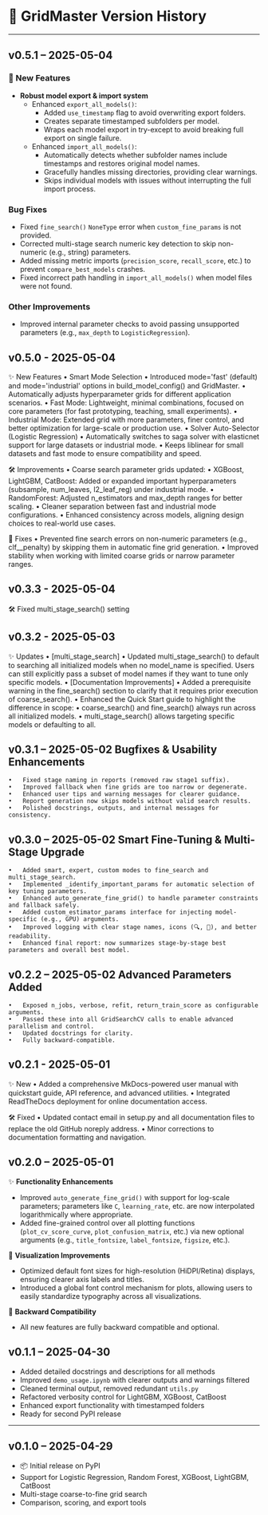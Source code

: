 # 📘 GridMaster Version History

---
## v0.5.1 – 2025-05-04

### 🚀 New Features
- **Robust model export & import system**
  - Enhanced `export_all_models()`:
    - Added `use_timestamp` flag to avoid overwriting export folders.
    - Creates separate timestamped subfolders per model.
    - Wraps each model export in try-except to avoid breaking full export on single failure.
  - Enhanced `import_all_models()`:
    - Automatically detects whether subfolder names include timestamps and restores original model names.
    - Gracefully handles missing directories, providing clear warnings.
    - Skips individual models with issues without interrupting the full import process.

### Bug Fixes
- Fixed `fine_search()` `NoneType` error when `custom_fine_params` is not provided.
- Corrected multi-stage search numeric key detection to skip non-numeric (e.g., string) parameters.
- Added missing metric imports (`precision_score`, `recall_score`, etc.) to prevent `compare_best_models` crashes.
- Fixed incorrect path handling in `import_all_models()` when model files were not found.

### Other Improvements
- Improved internal parameter checks to avoid passing unsupported parameters (e.g., `max_depth` to `LogisticRegression`).

## v0.5.0 - 2025-05-04
✨ New Features
	•	Smart Mode Selection
	•	Introduced mode='fast' (default) and mode='industrial' options in build_model_config() and GridMaster.
	•	Automatically adjusts hyperparameter grids for different application scenarios.
	•	Fast Mode: Lightweight, minimal combinations, focused on core parameters (for fast prototyping, teaching, small experiments).
	•	Industrial Mode: Extended grid with more parameters, finer control, and better optimization for large-scale or production use.
	•	Solver Auto-Selector (Logistic Regression)
	•	Automatically switches to saga solver with elasticnet support for large datasets or industrial mode.
	•	Keeps liblinear for small datasets and fast mode to ensure compatibility and speed.


🛠 Improvements
	•	Coarse search parameter grids updated:
	•	XGBoost, LightGBM, CatBoost: Added or expanded important hyperparameters (subsample, num_leaves, l2_leaf_reg) under industrial mode.
	•	RandomForest: Adjusted n_estimators and max_depth ranges for better scaling.
	•	Cleaner separation between fast and industrial mode configurations.
	•	Enhanced consistency across models, aligning design choices to real-world use cases.


🐛 Fixes
	•	Prevented fine search errors on non-numeric parameters (e.g., clf__penalty) by skipping them in automatic fine grid generation.
	•	Improved stability when working with limited coarse grids or narrow parameter ranges.


## v0.3.3 - 2025-05-04
🛠 Fixed multi_stage_search() setting

## v0.3.2 - 2025-05-03
✨ Updates
	•	[multi_stage_search]
	•	Updated multi_stage_search() to default to searching all initialized models when no model_name is specified.
		Users can still explicitly pass a subset of model names if they want to tune only specific models.
	•	[Documentation Improvements]
	•	Added a prerequisite warning in the fine_search() section to clarify that it requires prior execution of coarse_search().
	•	Enhanced the Quick Start guide to highlight the difference in scope:
	•	coarse_search() and fine_search() always run across all initialized models.
	•	multi_stage_search() allows targeting specific models or defaulting to all.

## v0.3.1 – 2025-05-02 Bugfixes & Usability Enhancements
	•	Fixed stage naming in reports (removed raw stage1 suffix).
	•	Improved fallback when fine grids are too narrow or degenerate.
	•	Enhanced user tips and warning messages for clearer guidance.
	•	Report generation now skips models without valid search results.
	•	Polished docstrings, outputs, and internal messages for consistency.

## v0.3.0 – 2025-05-02 Smart Fine-Tuning & Multi-Stage Upgrade
	•	Added smart, expert, custom modes to fine_search and multi_stage_search.
	•	Implemented _identify_important_params for automatic selection of key tuning parameters.
	•	Enhanced auto_generate_fine_grid() to handle parameter constraints and fallback safely.
	•	Added custom_estimator_params interface for injecting model-specific (e.g., GPU) arguments.
	•	Improved logging with clear stage names, icons (🔍, 🔧), and better readability.
	•	Enhanced final report: now summarizes stage-by-stage best parameters and overall best model.

## v0.2.2 – 2025-05-02 Advanced Parameters Added
	•	Exposed n_jobs, verbose, refit, return_train_score as configurable arguments.
	•	Passed these into all GridSearchCV calls to enable advanced parallelism and control.
	•	Updated docstrings for clarity.
	•	Fully backward-compatible.

## v0.2.1 - 2025-05-01

✨ New
	•	Added a comprehensive MkDocs-powered user manual with quickstart guide, API reference, and advanced utilities.
	•	Integrated ReadTheDocs deployment for online documentation access.

🛠 Fixed
	•	Updated contact email in setup.py and all documentation files to replace the old GitHub noreply address.
	•	Minor corrections to documentation formatting and navigation.


## v0.2.0 – 2025-05-01

✨ **Functionality Enhancements**
- Improved `auto_generate_fine_grid()` with support for log-scale parameters; parameters like `C`, `learning_rate`, etc. are now interpolated logarithmically where appropriate.
- Added fine-grained control over all plotting functions (`plot_cv_score_curve`, `plot_confusion_matrix`, etc.) via new optional arguments (e.g., `title_fontsize`, `label_fontsize`, `figsize`, etc.).

🎨 **Visualization Improvements**
- Optimized default font sizes for high-resolution (HiDPI/Retina) displays, ensuring clearer axis labels and titles.
- Introduced a global font control mechanism for plots, allowing users to easily standardize typography across all visualizations.

🧾 **Backward Compatibility**
- All new features are fully backward compatible and optional.

## v0.1.1 – 2025-04-30

- Added detailed docstrings and descriptions for all methods
- Improved `demo_usage.ipynb` with clearer outputs and warnings filtered
- Cleaned terminal output, removed redundant `utils.py`
- Refactored verbosity control for LightGBM, XGBoost, CatBoost
- Enhanced export functionality with timestamped folders
- Ready for second PyPI release

---

## v0.1.0 – 2025-04-29

- 📦 Initial release on PyPI
- Support for Logistic Regression, Random Forest, XGBoost, LightGBM, CatBoost
- Multi-stage coarse-to-fine grid search
- Comparison, scoring, and export tools
